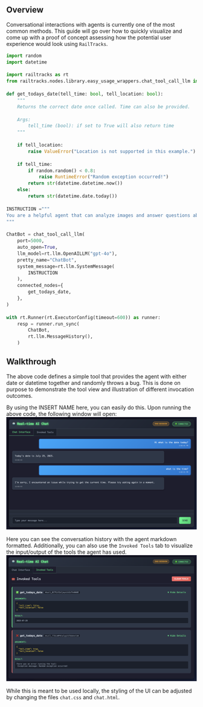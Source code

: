 ## Overview
Conversational interactions with agents is currently one of the most common methods. This guide will go over how to quickly visualize and come up with a proof of concept assessing how the potential user experience would look using `RailTracks`.

```python
import random
import datetime

import railtracks as rt
from railtracks.nodes.library.easy_usage_wrappers.chat_tool_call_llm import chat_tool_call_llm

def get_todays_date(tell_time: bool, tell_location: bool):
    """
    Returns the correct date once called. Time can also be provided.

    Args:
        tell_time (bool): if set to True will also return time
    """

    if tell_location:
        raise ValueError("Location is not supported in this example.")

    if tell_time:
        if random.random() < 0.8:
            raise RuntimeError("Random exception occurred!")
        return str(datetime.datetime.now())
    else:
        return str(datetime.date.today())

INSTRUCTION ="""
You are a helpful agent that can analyze images and answer questions about them.
"""

ChatBot = chat_tool_call_llm(
    port=5000,
    auto_open=True,
    llm_model=rt.llm.OpenAILLM("gpt-4o"),
    pretty_name="ChatBot",
    system_message=rt.llm.SystemMessage(
        INSTRUCTION
    ),
    connected_nodes={
        get_todays_date,
    },
)

with rt.Runner(rt.ExecutorConfig(timeout=600)) as runner:
    resp = runner.run_sync(
        ChatBot,
        rt.llm.MessageHistory(),
    )
```

## Walkthrough
The above code defines a simple tool that provides the agent with either date or datetime together and randomly throws a bug. This is done on purpose to demonstrate the tool view and illustration of different invocation outcomes.

By using the INSERT NAME here, you can easily do this. Upon running the above code, the following window will open:
![ChatBot History](./images/conversation.png)

Here you can see the conversation history with the agent markdown formatted. Additionally, you can also use the `Invoked Tools` tab to visualize the input/output of the tools the agent has used.
![ChatBot Tools](./images/tools.png)


While this is meant to be used locally, the styling of the UI can be adjusted by changing the files `chat.css` and `chat.html`.